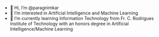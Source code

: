 - 👋 Hi, I’m @paragnimkar
- 👀 I’m interested in Artificial Intelligence and Machine Learning
- 🌱 I’m currently learning Information Technology from Fr. C. Rodrigues Institute of Technology with an honors degree in Artificial Intelligence/Machine Learning


<!---
paragnimkar/paragnimkar is a ✨ special ✨ repository because its `README.md` (this file) appears on your GitHub profile.
You can click the Preview link to take a look at your changes.
--->
